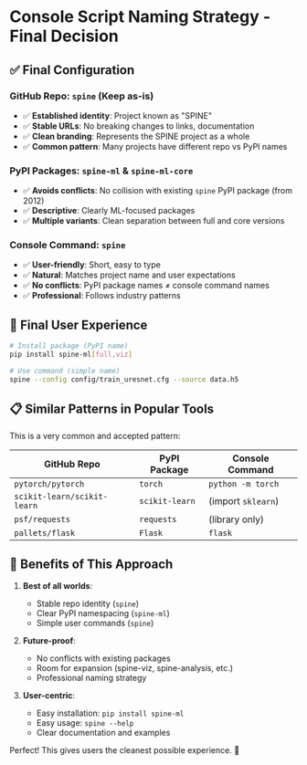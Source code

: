 # Console Script Naming Strategy - Final Decision

## ✅ Final Configuration

### GitHub Repo: `spine` (Keep as-is)
- ✅ **Established identity**: Project known as "SPINE"
- ✅ **Stable URLs**: No breaking changes to links, documentation
- ✅ **Clean branding**: Represents the SPINE project as a whole
- ✅ **Common pattern**: Many projects have different repo vs PyPI names

### PyPI Packages: `spine-ml` & `spine-ml-core` 
- ✅ **Avoids conflicts**: No collision with existing `spine` PyPI package (from 2012)
- ✅ **Descriptive**: Clearly ML-focused packages
- ✅ **Multiple variants**: Clean separation between full and core versions

### Console Command: `spine`
- ✅ **User-friendly**: Short, easy to type
- ✅ **Natural**: Matches project name and user expectations  
- ✅ **No conflicts**: PyPI package names ≠ console command names
- ✅ **Professional**: Follows industry patterns

## 🎯 Final User Experience

```bash
# Install package (PyPI name)
pip install spine-ml[full,viz]

# Use command (simple name)
spine --config config/train_uresnet.cfg --source data.h5
```

## 📋 Similar Patterns in Popular Tools

This is a very common and accepted pattern:

| GitHub Repo | PyPI Package | Console Command |
|-------------|--------------|-----------------|
| `pytorch/pytorch` | `torch` | `python -m torch` |
| `scikit-learn/scikit-learn` | `scikit-learn` | (import `sklearn`) |
| `psf/requests` | `requests` | (library only) |
| `pallets/flask` | `Flask` | `flask` |

## 🚀 Benefits of This Approach

1. **Best of all worlds**:
   - Stable repo identity (`spine`)
   - Clear PyPI namespacing (`spine-ml`)  
   - Simple user commands (`spine`)

2. **Future-proof**:
   - No conflicts with existing packages
   - Room for expansion (spine-viz, spine-analysis, etc.)
   - Professional naming strategy

3. **User-centric**:
   - Easy installation: `pip install spine-ml`
   - Easy usage: `spine --help`
   - Clear documentation and examples

Perfect! This gives users the cleanest possible experience. 🎯